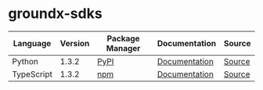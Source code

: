 # groundx-sdks

|Language|Version|Package Manager|Documentation|Source|
|-|-|-|-|-|
|Python|1.3.2|[PyPI](https://pypi.org/project/groundx-python-sdk/1.3.2)|[Documentation](https://github.com/groundxai/groundx-sdks/tree/main/sdks/python/README.md)|[Source](https://github.com/groundxai/groundx-sdks/tree/main/sdks/python)|
|TypeScript|1.3.2|[npm](https://www.npmjs.com/package/groundx-typescript-sdk/v/1.3.2)|[Documentation](https://github.com/groundxai/groundx-sdks/tree/main/sdks/typescript/README.md)|[Source](https://github.com/groundxai/groundx-sdks/tree/main/sdks/typescript)|